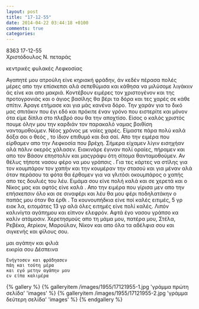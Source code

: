 ```yaml
---
layout: post
title: "17-12-55"
date: 2014-04-22 03:44:18 +0100
comments: true
categories: 
---
```


8363 17-12-55<br/>
Χριστόδουλος Ν. πεταράς

κεντρικές φυλακές Λεφκοσίας

Αγαπητέ μου ατρούλη είνε κηριακή φράδην, άν κεδέν πέρασα πολές μέρες απο την επίσκεπσι αλά σεπεθύμισα και κάθησα να μιλύσομε λιγάκιιν άς είνε και απο μακριά. Κοντέβουν ειμέρες τον χριστογένον και της προτογρονιάς και ο άγιος βασίλης θα βέρι τα δόρα και τες χαρές σε κάθε σπίτιν. Άραγε ετήμασε και για μάς κανένα δόρο. Την χαράν για το δικό μας σπιτάκιν που έγι εδό και πρόκιτε έναν γρόνο που ειστερίτε και μόνον ότα είμε δίπλα στο πλεβρό σου θα την αποχτίσο. Είσος ο καλός χριστός πουμε όλην μου την καρδιάν τον παρακαλό ναμας βοιθίση νανταμοθούμεν. Νέος χρόνος με ναίες χαρές. Είμαστε πάρα πολύ καλά δόξα σοι ο θεός , το ίδιον επιθυμό και δια σαί. Απο την ειμέρα που είρθαμεν απο την Λεφκοσία που βρέχη. Σήμερα είχαμεν λίγιν εισηχήαν αλά πάλιν οκερός χάλασεν. Ειακινάρε έγιναν πολί οραίες, πήραμεν και απο τον Βάσον επηστολίν και μαςγράφυ ότη σίτομα θανταμοθούμεν. Αν θέλυς τήποτε νασου φέρο να μου γράπσις . Για τες κάρτες να στίλης για τον κουμπάρον τον χαπήν και την κουμέραν την στασού και για μέναν αλά όταν περάσου τα φότα θα έρθομεν για να γλιτόσι οκουμπάρος ο χαπής απο τες δουλιές του λέυ. Ειμάμα σου είνε πολή καλά και σε χερετά και ο Νίκος μας και αφτός είνε καλά . Απο την ειμέρα που γίρισα μεν απο την επήσκεπσιν όλο και σε σιναφέρι και λέυ θα μου φέρι ποδηλατάκην ο παπάς μου όταν θα έρθι . Τα κουνουπήδκια είνε ποί καλές ειτιμές, 5 γρ ειοκ ́λα, ειτομάτες 13 γρ αλά όλες ειτημές είνε πολί καλές. Λιπόν καλινίγτα αγάπημου και είπνον ελεφρόν. Αφτά έγο νασου γράπσο κα καλίν ατάμοσιν.
Χερετησμούς απο τη μάμα μου, πατέρα μου, Στέλα, Ρεβέκα, Ατρίκον, Μαρούλαν, Νίκον και απο όλα τα αδέλφια σου και σιγκενής και φίλους σου.

μαι αγάπην και φιλιά<br/>
 εικιρία σου Δέσπεινα

    Ενήγτοσεν και φράδηασεν
    πάη και τούτη μέρα
    και εγό μετην αγάπην μου
    εν είπα καλιμέρα

{% gallery %}
  {% galleryitem /images/1955/17121955-1.jpg 'γράμμα πρώτη σελίδα' 'images' %}
  {% galleryitem /images/1955/17121955-2.jpg 'γράμμα δεύτερη σελίδα' 'images' %}
{% endgallery %}
